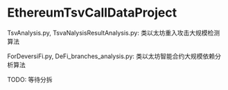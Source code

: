 # EthereumTsvCallDataProject
TsvAnalysis.py, TsvaNalysisResultAnalysis.py:
类以太坊重入攻击大规模检测算法


ForDeversiFi.py, DeFi_branches_analysis.py:
类以太坊智能合约大规模依赖分析算法


TODO: 等待分拆
